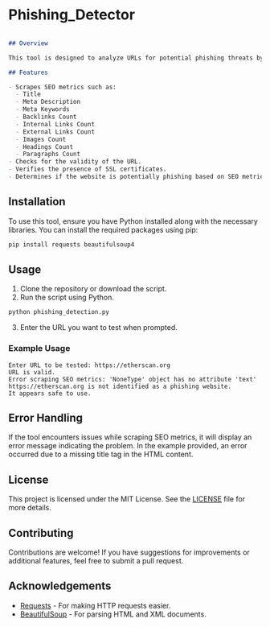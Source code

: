 # Phishing_Detector

```markdown

## Overview

This tool is designed to analyze URLs for potential phishing threats by scraping various SEO metrics and checking the safety of the website. It utilizes requests and BeautifulSoup to gather information about the webpage and determines whether the site is safe to use based on SSL certificates and phishing indicators.

## Features

- Scrapes SEO metrics such as:
  - Title
  - Meta Description
  - Meta Keywords
  - Backlinks Count
  - Internal Links Count
  - External Links Count
  - Images Count
  - Headings Count
  - Paragraphs Count
- Checks for the validity of the URL.
- Verifies the presence of SSL certificates.
- Determines if the website is potentially phishing based on SEO metrics.
```

## Installation

To use this tool, ensure you have Python installed along with the necessary libraries. You can install the required packages using pip:
```bash
pip install requests beautifulsoup4
```

## Usage

1. Clone the repository or download the script.
2. Run the script using Python.

```bash
python phishing_detection.py
```

3. Enter the URL you want to test when prompted.

### Example Usage

```plaintext
Enter URL to be tested: https://etherscan.org
URL is valid.
Error scraping SEO metrics: 'NoneType' object has no attribute 'text'
https://etherscan.org is not identified as a phishing website.
It appears safe to use.
```

## Error Handling

If the tool encounters issues while scraping SEO metrics, it will display an error message indicating the problem. In the example provided, an error occurred due to a missing title tag in the HTML content.

## License

This project is licensed under the MIT License. See the [LICENSE](LICENSE) file for more details.

## Contributing

Contributions are welcome! If you have suggestions for improvements or additional features, feel free to submit a pull request.

## Acknowledgements

- [Requests](https://docs.python-requests.org/en/master/) - For making HTTP requests easier.
- [BeautifulSoup](https://www.crummy.com/software/BeautifulSoup/bs4/doc/) - For parsing HTML and XML documents.
